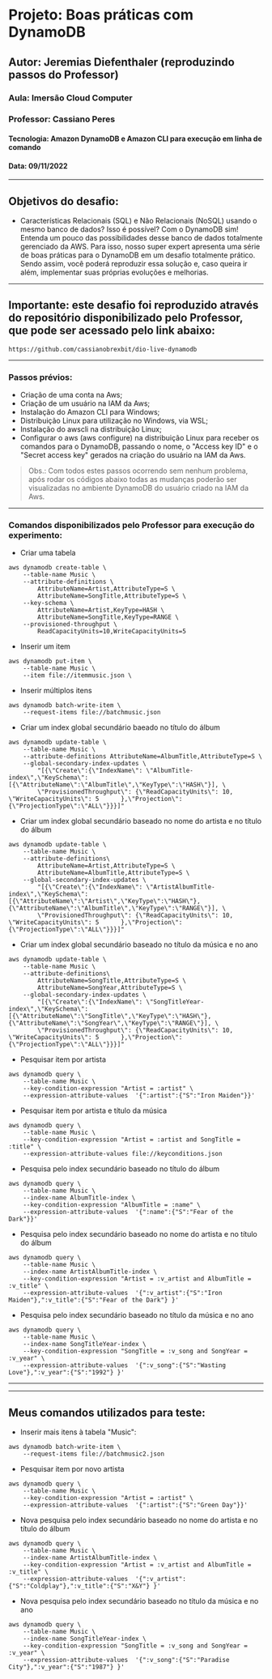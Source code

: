 # Projeto: Boas práticas com DynamoDB

## Autor: Jeremias Diefenthaler (reproduzindo passos do Professor)

### Aula: Imersão Cloud Computer
### Professor: Cassiano Peres
#### Tecnologia: Amazon DynamoDB e Amazon CLI para execução em linha de comando
#### Data: 09/11/2022
-----------------------------------------

## Objetivos do desafio:

- Características Relacionais (SQL) e Não Relacionais (NoSQL) usando o mesmo banco de dados? Isso é possível? Com o DynamoDB sim! Entenda um pouco das possibilidades desse banco de dados totalmente gerenciado da AWS. Para isso, nosso super expert apresenta uma série de boas práticas para o DynamoDB em um desafio totalmente prático. Sendo assim, você poderá reproduzir essa solução e, caso queira ir além, implementar suas próprias evoluções e melhorias.

----------------------------------------------

## Importante: este desafio foi reproduzido através do repositório disponibilizado pelo Professor, que pode ser acessado pelo link abaixo:

    https://github.com/cassianobrexbit/dio-live-dynamodb

----------------------------------------------

### Passos prévios:

 - Criação de uma conta na Aws;
 - Criação de um usuário na IAM da Aws;
 - Instalação do Amazon CLI para Windows;
 - Distribuição Linux para utilização no Windows, via WSL;
 - Instalação do awscli na distribuição Linux;
 - Configurar o aws (aws configure) na distribuição Linux para receber os comandos para o DynamoDB, passando o nome, o "Access key ID" e o "Secret access key" gerados na criação do usuário na IAM da Aws.

 > Obs.: Com todos estes passos ocorrendo sem nenhum problema, após rodar os códigos abaixo todas as mudanças poderão ser visualizadas no ambiente DynamoDB do usuário criado na IAM da Aws.

 -----------------------------------------------

### Comandos disponibilizados pelo Professor para execução do experimento:


- Criar uma tabela

```
aws dynamodb create-table \
    --table-name Music \
    --attribute-definitions \
        AttributeName=Artist,AttributeType=S \
        AttributeName=SongTitle,AttributeType=S \
    --key-schema \
        AttributeName=Artist,KeyType=HASH \
        AttributeName=SongTitle,KeyType=RANGE \
    --provisioned-throughput \
        ReadCapacityUnits=10,WriteCapacityUnits=5
```

- Inserir um item

```
aws dynamodb put-item \
    --table-name Music \
    --item file://itemmusic.json \
```

- Inserir múltiplos itens

```
aws dynamodb batch-write-item \
    --request-items file://batchmusic.json
```

- Criar um index global secundário baeado no título do álbum

```
aws dynamodb update-table \
    --table-name Music \
    --attribute-definitions AttributeName=AlbumTitle,AttributeType=S \
    --global-secondary-index-updates \
        "[{\"Create\":{\"IndexName\": \"AlbumTitle-index\",\"KeySchema\":[{\"AttributeName\":\"AlbumTitle\",\"KeyType\":\"HASH\"}], \
        \"ProvisionedThroughput\": {\"ReadCapacityUnits\": 10, \"WriteCapacityUnits\": 5      },\"Projection\":{\"ProjectionType\":\"ALL\"}}}]"
```

- Criar um index global secundário baseado no nome do artista e no título do álbum

```
aws dynamodb update-table \
    --table-name Music \
    --attribute-definitions\
        AttributeName=Artist,AttributeType=S \
        AttributeName=AlbumTitle,AttributeType=S \
    --global-secondary-index-updates \
        "[{\"Create\":{\"IndexName\": \"ArtistAlbumTitle-index\",\"KeySchema\":[{\"AttributeName\":\"Artist\",\"KeyType\":\"HASH\"}, {\"AttributeName\":\"AlbumTitle\",\"KeyType\":\"RANGE\"}], \
        \"ProvisionedThroughput\": {\"ReadCapacityUnits\": 10, \"WriteCapacityUnits\": 5      },\"Projection\":{\"ProjectionType\":\"ALL\"}}}]"
```

- Criar um index global secundário baseado no título da música e no ano

```
aws dynamodb update-table \
    --table-name Music \
    --attribute-definitions\
        AttributeName=SongTitle,AttributeType=S \
        AttributeName=SongYear,AttributeType=S \
    --global-secondary-index-updates \
        "[{\"Create\":{\"IndexName\": \"SongTitleYear-index\",\"KeySchema\":[{\"AttributeName\":\"SongTitle\",\"KeyType\":\"HASH\"}, {\"AttributeName\":\"SongYear\",\"KeyType\":\"RANGE\"}], \
        \"ProvisionedThroughput\": {\"ReadCapacityUnits\": 10, \"WriteCapacityUnits\": 5      },\"Projection\":{\"ProjectionType\":\"ALL\"}}}]"
```

- Pesquisar item por artista

```
aws dynamodb query \
    --table-name Music \
    --key-condition-expression "Artist = :artist" \
    --expression-attribute-values  '{":artist":{"S":"Iron Maiden"}}'
```

- Pesquisar item por artista e título da música

```
aws dynamodb query \
    --table-name Music \
    --key-condition-expression "Artist = :artist and SongTitle = :title" \
    --expression-attribute-values file://keyconditions.json
```

- Pesquisa pelo index secundário baseado no título do álbum

```
aws dynamodb query \
    --table-name Music \
    --index-name AlbumTitle-index \
    --key-condition-expression "AlbumTitle = :name" \
    --expression-attribute-values  '{":name":{"S":"Fear of the Dark"}}'
```

- Pesquisa pelo index secundário baseado no nome do artista e no título do álbum

```
aws dynamodb query \
    --table-name Music \
    --index-name ArtistAlbumTitle-index \
    --key-condition-expression "Artist = :v_artist and AlbumTitle = :v_title" \
    --expression-attribute-values  '{":v_artist":{"S":"Iron Maiden"},":v_title":{"S":"Fear of the Dark"} }'
```

- Pesquisa pelo index secundário baseado no título da música e no ano

```
aws dynamodb query \
    --table-name Music \
    --index-name SongTitleYear-index \
    --key-condition-expression "SongTitle = :v_song and SongYear = :v_year" \
    --expression-attribute-values  '{":v_song":{"S":"Wasting Love"},":v_year":{"S":"1992"} }'
```

----------------------------------------
--------------------------------------

## Meus comandos utilizados para teste:

 - Inserir mais itens à tabela "Music":

```
aws dynamodb batch-write-item \
    --request-items file://batchmusic2.json
```

- Pesquisar item por novo artista

```
aws dynamodb query \
    --table-name Music \
    --key-condition-expression "Artist = :artist" \
    --expression-attribute-values  '{":artist":{"S":"Green Day"}}'
```

- Nova pesquisa pelo index secundário baseado no nome do artista e no título do álbum

```
aws dynamodb query \
    --table-name Music \
    --index-name ArtistAlbumTitle-index \
    --key-condition-expression "Artist = :v_artist and AlbumTitle = :v_title" \
    --expression-attribute-values  '{":v_artist":{"S":"Coldplay"},":v_title":{"S":"X&Y"} }'
```

- Nova pesquisa pelo index secundário baseado no título da música e no ano

```
aws dynamodb query \
    --table-name Music \
    --index-name SongTitleYear-index \
    --key-condition-expression "SongTitle = :v_song and SongYear = :v_year" \
    --expression-attribute-values  '{":v_song":{"S":"Paradise City"},":v_year":{"S":"1987"} }'
```